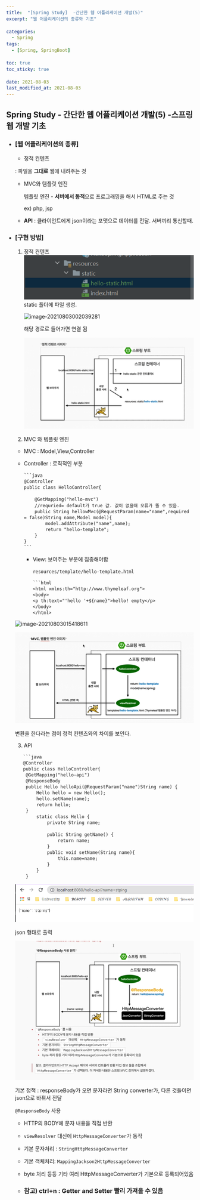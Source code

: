 ```yaml
---
title:  "[Spring Study]  -간단한 웹 어플리케이션 개발(5)"
excerpt: "웹 어플리케이션의 종류와 기초"

categories:
  - Spring
tags:
  - [Spring, SpringBoot]

toc: true
toc_sticky: true
 
date: 2021-08-03
last_modified_at: 2021-08-03
---
```


## **Spring Study**  - 간단한 웹 어플리케이션 개발(5) -스프링 웹 개발 기초

- ### **[웹 어플리케이션의 종류]**
  - 정적 컨텐츠

   : 파일을 **그대로** 웹에 내려주는 것

  

  - MVC와 템플릿 엔진

    템플릿 엔진 - **서버에서 동적**으로 프로그래밍을 해서 HTML로 주는 것

    ex) php, jsp

  - **API**
    : 클라이언트에게 json이라는 포맷으로 데이터를 전달.
    서버끼리 통신할때.

- ### **[구현 방법]**

  1. 정적 컨텐츠
     ![image-20210803002006013](https://raw.githubusercontent.com/soleu/image_repo/main/img/image-20210803002006013.png)
      static 폴더에 파일 생성.

      ![image-20210803002039281](C:\Users\이솔\AppData\Roaming\Typora\typora-user-images\image-20210803002039281.png)

      해당 경로로 들어가면 연결 됨

      ![image-20210803002141082](https://raw.githubusercontent.com/soleu/image_repo/main/img/image-20210803002141082.png)

  2. MVC 와 템플릿 엔진
   - MVC : Model,View,Controller
   - Controller : 로직적인 부분
       ````
       ```java
       @Controller
       public class HelloController{
       	
           @GetMapping("hello-mvc")
           //requried= default가 true 값. 값이 없을때 오류가 뜰 수 있음.
           public String hellowMvc(@RequestParam(name="name",required = false)String name,Model model){
               model.addAttribute("name",name);
               return "hello-template";
           }
       }
       ```
       ````

       

     - View: 보여주는 부분에 집중해야함

       `resources/template/hello-template.html`

       ```
       ```html
       <html xmlns:th="http://www.thymeleaf.org">
       <body>
       <p th:text="'hello '+${name}">hello! empty</p>
       </body>
       </html>
       
       ```

       

    ![image-20210803015418611](C:\Users\이솔\AppData\Roaming\Typora\typora-user-images\image-20210803015418611.png)

   ![image-20210803015435753](https://raw.githubusercontent.com/soleu/image_repo/main/img/image-20210803015435753.png)

    변환을 한다라는 점이 정적 컨텐츠와의 차이를 보인다.



  3. API

   ```
      ```java
      @Controller
      public class HelloController{
       @GetMapping("hello-api")
       @ResponseBody
       public Hello helloApi(@RequestParam("name")String name) {
           Hello hello = new Hello();
           hello.setName(name);
           return hello;
       }
           static class Hello {
               private String name;
   
               public String getName() {
                   return name;
               }
               public void setName(String name){
                   this.name=name;
               }
           }
       }
   ```

   

    ![image-20210803020638465](https://raw.githubusercontent.com/soleu/image_repo/main/img/image-20210803020638465.png)

    json 형태로 출력



    ![image-20210803020821152](https://raw.githubusercontent.com/soleu/image_repo/main/img/image-20210803020821152.png)

    기본 정책 : responseBody가 오면 문자라면 String converter가, 다른 것들이면 json으로 바꿔서 전달

    `@ResponseBody` 사용

    - HTTP의 BODY에 문자 내용을 직접 반환
    - `viewResolver` 대신에 `HttpMessageConverter`가 동작
    - 기본 문자처리 : `StringHttpMessageConverter`
    - 기본 객체처리: `MappingJackson2HttpMessageConverter`
    - byte 처리 등등 기타 여러 HttpMessageConverter가 기본으로 등록되어있음

  - ### 참고) ctrl+n : Getter and Setter 빨리 가져올 수 있음
